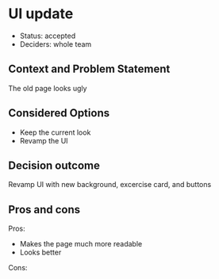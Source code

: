 # UI update

 - Status: accepted
 - Deciders: whole team

## Context and Problem Statement

The old page looks ugly

## Considered Options

 - Keep the current look
 - Revamp the UI

## Decision outcome

Revamp UI with new background, excercise card, and buttons

## Pros and cons
Pros:
 - Makes the page much more readable
 - Looks better

Cons:
